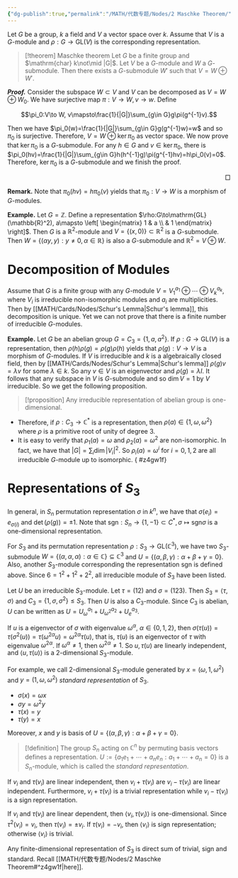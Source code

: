 ```yaml
---
{"dg-publish":true,"permalink":"/MATH/代数专题/Nodes/2 Maschke Theorem/","dgPassFrontmatter":true}
---
```



Let $G$ be a group, $k$ a field and $V$ a vector space over $k$. Assume that $V$ is a $G$-module and $\rho:G\to\mathrm{GL}(V)$ is the corresponding representation.

> [!theorem] Maschke theorem
> Let $G$ be a finite group and $\mathrm{char} k\not\mid |G|$. Let $V$ be a $G$-module and $W$ a $G$-submodule. Then there exists a $G$-submodule $W'$ such that $V=W\oplus W'$.

**_Proof._**
Consider the subspace $W\subset V$ and $V$ can be decomposed as $V=W\oplus W_0$. We have surjective map $\pi:V\to W,v\to w$. Define

$$\pi_0:V\to W, v\mapsto\frac{1}{|G|}\sum_{g\in G}g\pi(g^{-1}v).$$

Then we have $\pi_0(w)=\frac{1}{|G|}\sum_{g\in G}g(g^{-1}w)=w$ and so $\pi_0$ is surjective. Therefore, $V=W\oplus \ker\pi_0$ as vector space. We now prove that $\ker\pi_0$ is a $G$-submodule. For any $h\in G$ and $v\in\ker\pi_0$, there is $\pi_0(hv)=\frac{1}{|G|}\sum_{g\in G}h(h^{-1}g)\pi(g^{-1}hv)=h\pi_0(v)=0$. Therefore, $\ker\pi_0$ is a $G$-submodule and we finish the proof.
<p align="right">□</p>

**Remark.** Note that $\pi_0(hv)=h\pi_0(v)$ yields that $\pi_0:V\to W$ is a morphism of $G$-modules.

**Example.** Let $G=\mathbb{Z}$. Define a representation $\rho:G\to\mathrm{GL}(\mathbb{R}^2), a\mapsto \left[ \begin{matrix} 1 & a \\  & 1  \end{matrix} \right]$. Then $G$ is a $\mathbb{R}^2$-module and $V=\{(x,0)\}\subset \mathbb{R}^2$ is a $G$-submodule. Then $W=\{(\alpha y,y):y\neq 0,\alpha\in \mathbb{R}\}$ is also a $G$-submodule and $\mathbb{R}^2=V\oplus W$. 

# Decomposition of Modules

Assume that $G$ is a finite group with any $G$-module $V=V_1^{a_1}\oplus\cdots\oplus V_k^{a_k}$, where $V_i$ is irreducible non-isomorphic modules and $a_i$ are multiplicities. Then by [[MATH/Cards/Nodes/Schur's Lemma\|Schur's lemma]], this decomposition is unique. Yet we can not prove that there is a finite number of irreducible $G$-modules.

**Example.** Let $G$ be an abelian group $G=C_3=\{1,a,a^2\}$. If $\rho:G\to\mathrm{GL}(V)$ is a representation, then $\rho(h)\rho(g)=\rho(g)\rho(h)$ yields that $\rho(g):V\to V$ is a morphism of $G$-modules. If $V$ is irreducible and $k$ is a algebraically closed field, then by [[MATH/Cards/Nodes/Schur's Lemma\|Schur's lemma]] $\rho(g)v=\lambda v$ for some $\lambda\in k$. So any $v\in V$ is an eigenvector and $\rho(g)=\lambda I$. It follows that any subspace in $V$ is $G$-submodule and so $\dim V=1$ by $V$ irreducible. So we get the following proposition.

> [!proposition]
> Any irreducible representation of abelian group is one-dimensional.

- Therefore, if $\rho:C_3\to \mathbb{C}^*$ is a representation, then $\rho(a)\in\{1,\omega,\omega^2\}$ where $\rho$ is a primitive root of unity of degree $3$. 
- It is easy to verify that $\rho_1(a)=\omega$ and $\rho_2(a)=\omega^2$ are non-isomorphic. In fact, we have that $|G|=\sum_i\dim|V_i|^2$. So $\rho_i(a)=\omega^i$ for $i=0,1,2$ are all irreducible $G$-module up to isomorphic.
{ #z4gw1f}


# Representations of $S_3$

In general, in $S_n$ permutation representation $\sigma$ in $k^n$, we have that $\sigma(e_i)=e_{\sigma(i)}$ and $\det(\rho(g))=\pm1$. Note that $\mathrm{sgn}:S_n\to\{1,-1\}\subset C^*,\sigma\mapsto\mathrm{sgn}\sigma$ is a one-dimensional representation. 

For $S_3$ and its permutation representation $\rho:S_3\to\mathrm{GL}(\mathbb{C}^3)$, we have two $S_3$-submodule $W=\{(\alpha,\alpha,\alpha):\alpha\in \mathbb{C}\}\subseteq \mathbb{C}^3$ and $U=\{(\alpha,\beta,\gamma):\alpha+\beta+\gamma=0\}$. Also, another $S_3$-module corresponding the representation $\mathrm{sgn}$ is defined above. Since $6=1^2+1^2+2^2$, all irreducible module of $S_3$ have been listed.

Let $U$ be an irreducible $S_3$-module. Let $\tau=(12)$ and $\sigma=(1 2 3)$. Then $S_3=\left\langle\tau,\sigma\right\rangle$ and $C_3=\{1,\sigma,\sigma^2\}\leqslant S_3$. Then $U$ is also a $C_3$-module. Since $C_3$ is abelian, $U$ can be written as $U=U_{\omega}^{a_1}+U_{\omega^2}^{a_2}+U_{e}^{a_3}$.

If $u$ is a eigenvector of $\sigma$ with eigenvalue $\omega^\alpha$, $\alpha\in\{0,1,2\}$, then $\sigma(\tau(u))=\tau(\sigma^2(u))=\tau(\omega^{2\alpha}u)=\omega^{2\alpha}\tau(u)$, that is, $\tau(u)$ is an eigenvector of $\tau$ with eigenvalue $\omega^{2\alpha}$. If $\omega^\alpha\neq 1$, then $\omega^{2\alpha}\neq 1$. So $u,\tau(u)$ are linearly independent, and $\left\langle u,\tau(u)\right\rangle$ is a $2$-dimensional $S_3$-module. 

For example, we call $2$-dimensional $S_3$-module generated by $x=(\omega,1,\omega^2)$ and $y=(1,\omega,\omega^2)$ *standard representation* of $S_3$.
- $\sigma(x)=\omega x$
- $\sigma y=\omega^2y$
- $\tau(x)=y$
- $\tau(y)=x$

Moreover, $x$ and $y$ is basis of $U=\{(\alpha,\beta,\gamma):\alpha+\beta+\gamma=0\}$. 

> [!definition]
> The group $S_n$ acting on $\mathbb{C}^n$ by permuting basis vectors defines a representation. $U:=\{a_1e_1+\cdots+a_ne_n:a_1+\cdots+a_n=0\}$ is a $S_n$-module, which is called the *standard representation*.

If $v_i$ and $\tau(v_i)$ are linear independent, then $v_i+\tau(v_i)$ are $v_i-\tau(v_i)$ are linear independent. Furthermore, $v_i+\tau(v_i)$ is a trivial representation while $v_i-\tau(v_i)$ is a sign representation. 

If $v_i$ and $\tau(v_i)$ are linear dependent, then $\left\langle v_i,\tau(v_i)\right\rangle$ is one-dimensional. Since $\tau^2(v_i)=v_i$, then $\tau(v_i)=\pm v_i$. If $\tau(v_i)=-v_i$, then $\left\langle v_i\right\rangle$ is sign representation; otherwise $\left\langle v_i\right\rangle$ is trivial. 

Any finite-dimensional representation of $S_3$ is direct sum of trivial, sign and standard. Recall [[MATH/代数专题/Nodes/2 Maschke Theorem#^z4gw1f\|here]]. 